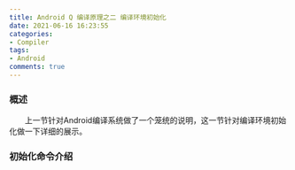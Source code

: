 ```yaml
---
title: Android Q 编译原理之二 编译环境初始化
date: 2021-06-16 16:23:55
categories:
- Compiler
tags:
- Android
comments: true
---
```


### 概述

<p style="text-indent:2em">上一节针对Android编译系统做了一个笼统的说明，这一节针对编译环境初始化做一下详细的展示。</p>

### 初始化命令介绍

